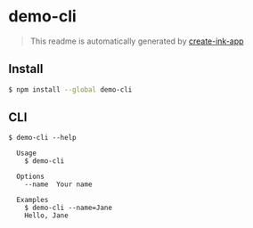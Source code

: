 # demo-cli

> This readme is automatically generated by [create-ink-app](https://github.com/vadimdemedes/create-ink-app)

## Install

```bash
$ npm install --global demo-cli
```

## CLI

```
$ demo-cli --help

  Usage
    $ demo-cli

  Options
    --name  Your name

  Examples
    $ demo-cli --name=Jane
    Hello, Jane
```
